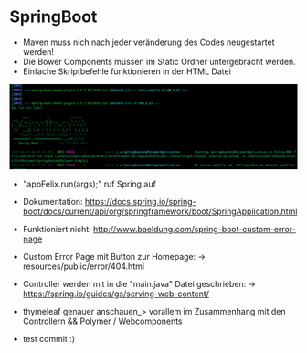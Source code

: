 # SpringBoot

- Maven muss nich nach jeder veränderung des Codes neugestartet werden!
- Die Bower Components müssen im Static Ordner untergebracht werden.
- Einfache Skriptbefehle funktionieren in der HTML Datei

<img src="Doku/Java_Print.png">

- "appFelix.run(args);" ruf Spring auf
- Dokumentation: https://docs.spring.io/spring-boot/docs/current/api/org/springframework/boot/SpringApplication.html
- Funktioniert nicht: http://www.baeldung.com/spring-boot-custom-error-page
- Custom Error Page mit Button zur Homepage:
    -> resources/public/error/404.html

- Controller werden mit in die "main.java" Datei geschrieben:
    -> https://spring.io/guides/gs/serving-web-content/

- thymeleaf genauer anschauen_> vorallem im Zusammenhang mit den Controllern && Polymer / Webcomponents
- test commit :) 
